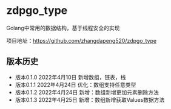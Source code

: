 # zdpgo_type
Golang中常用的数据结构，基于线程安全的实现

项目地址：https://github.com/zhangdapeng520/zdpgo_type

## 版本历史
- 版本0.1.0 2022年4月10日 新增数组，链表，栈
- 版本0.1.1 2022年4月24日 优化：数组支持任意类型
- 版本0.1.2 2022年4月24日 新增：数组新增更加元素删除方法
- 版本0.1.3 2022年4月25日 新增：数组新增获取Values数据方法
